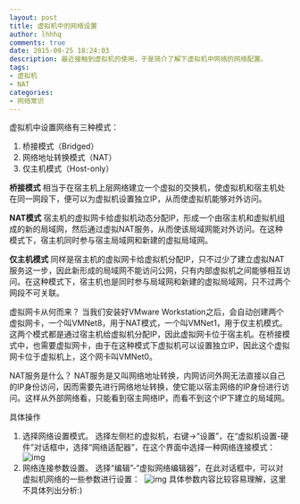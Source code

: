```yaml
---
layout: post
title: 虚拟机中的网络设置
author: lhhhq
comments: true
date: 2015-09-25 18:24:03
description: 最近接触到虚拟机的使用，于是简介了解下虚拟机中网络的网络配置。
tags:
- 虚拟机
- NAT
categories:
- 网络常识
---
```


虚拟机中设置网络有三种模式：
1. 桥接模式（Bridged）
2. 网络地址转换模式（NAT）
3. 仅主机模式（Host-only）

**桥接模式**
相当于在宿主机上层网络建立一个虚拟的交换机，使虚拟机和宿主机处在同一网段下，便可以为虚拟机设置独立IP，从而使虚拟机能够对外访问。

**NAT模式**
宿主机的虚拟网卡给虚拟机动态分配IP，形成一个由宿主机和虚拟机组成的新的局域网，然后通过虚拟NAT服务，从而使该局域网能对外访问。在这种模式下，宿主机同时参与宿主局域网和新建的虚拟局域网。

**仅主机模式**
同样是宿主机的虚拟网卡给虚拟机分配IP，只不过少了建立虚拟NAT服务这一步，因此新形成的局域网不能访问公网，只有内部虚拟机之间能够相互访问。在这种模式下，宿主机也是同时参与局域网和新建的虚拟局域网，只不过两个网段不可关联。

虚拟网卡从何而来？
当我们安装好VMware Workstation之后，会自动创建两个虚拟网卡，一个叫VMNet8，用于NAT模式，一个叫VMNet1，用于仅主机模式。这两个模式都是通过宿主机给虚拟机分配IP，因此虚拟网卡位于宿主机。在桥接模式中，也需要虚拟网卡，由于在这种模式下虚拟机可以设置独立IP，因此这个虚拟网卡位于虚拟机上，这个网卡叫VMNet0。

NAT服务是什么？
NAT服务是又叫网络地址转换，内网访问外网无法直接以自己的IP身份访问，因而需要先进行网络地址转换，使它能以宿主网络的IP身份进行访问。这样从外部网络看，只能看到宿主网络IP，而看不到这个IP下建立的局域网。

具体操作
1. 选择网络设置模式。
   选择左侧栏的虚拟机，右键→“设置”，在“虚拟机设置-硬件”对话框中，选择“网络适配器”，在这个界面中选择一种网络连接模式： 
   ![img](http://ce.sysu.edu.cn/hope/UploadFiles/image/jpg/201509/20150925183432505.jpg)
2. 网络连接参数设置。
   选择“编辑”-“虚拟网络编辑器”，在此对话框中，可以对虚拟机网络的一些参数进行设置： 
   ![img](http://ce.sysu.edu.cn/hope/UploadFiles/image/jpg/201509/20150925183838081.jpg)
   具体参数内容比较容易理解，这里不具体列出分析:) 

